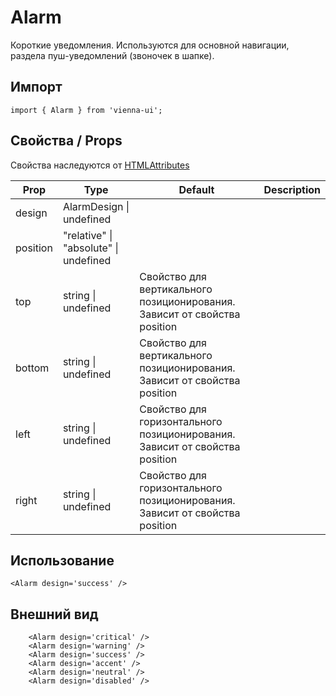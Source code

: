 # Alarm

Короткие уведомления. Используются для основной навигации, раздела пуш-уведомлений (звоночек в шапке).

## Импорт

```
import { Alarm } from 'vienna-ui';
```

## Свойства / Props

Свойства наследуются от [HTMLAttributes<HTMLDivElement>](https://github.com/DefinitelyTyped/DefinitelyTyped/blob/master/types/react/index.d.ts#L1746)

| Prop | Type | Default | Description |
| --- | --- | --- | --- |
| design | AlarmDesign \| undefined | |
| position | "relative" \| "absolute" \| undefined | |
| top | string \| undefined | Свойство для вертикального позиционирования. Зависит от свойства position |
| bottom | string \| undefined  | Свойство для вертикального позиционирования. Зависит от свойства position |
| left | string \| undefined  | Свойство для горизонтального позиционирования. Зависит от свойства position |
| right | string \| undefined  | Свойство для горизонтального позиционирования. Зависит от свойства position |

## Использование

```
<Alarm design='success' />
```

## Внешний вид

```
    <Alarm design='critical' />
    <Alarm design='warning' />
    <Alarm design='success' />
    <Alarm design='accent' />
    <Alarm design='neutral' />
    <Alarm design='disabled' />
```
